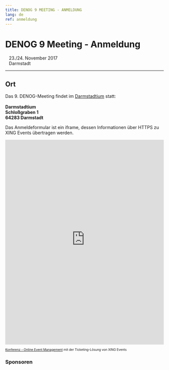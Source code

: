 ```yaml
---
title: DENOG 9 MEETING - ANMELDUNG
lang: de 
ref: anmeldung
---
```

<h1>DENOG 9 Meeting - Anmeldung</h1>

<p>
&nbsp;&nbsp;&nbsp;23./24. November 2017<br/>
&nbsp;&nbsp;&nbsp;Darmstadt<br>
<hr />
</p>

<h2>Ort</h2>
<p>Das 9. DENOG-Meeting findet im <a href="https://www.darmstadtium.de/de/fuer-besucher/anreise/" class="external">Darmstadtium</a> statt:<br />
<br />
<b>Darmstadtium<br />
Schloßgraben 1<br />
64283 Darmstadt</b></p>

<!--
<h2>Teilnahmegebühr</h2>
<table cellpadding="4" cellspacing="0" border="1">
  <tr><td nowrap="">Early Bird, bis zum 15. September</td><td align="right">142,80 EUR</td></tr>
  <tr><td nowrap="">Regul&auml;rer Preis, ab dem 16. September</td><td align="right">178,50 EUR</td></tr>
</table>

<p>In der Teilnahmegebühr sind enthalten:
  <ul>
    <li>Alle Vorträge</li>
    <li>Getränke in den Pausen</li>
    <li>Mittagessen</li>
    <li>Get Together nach dem Meeting</li>
    <li>ein T-Shirt (eingeschränkte Verfügbarkeit)</li>
  </ul>
</p>

<h2>Anmeldung</h2>
<p>Bei Problemen oder Fragen zur Anmeldung können Sie uns per E-Mail unter <a href="mailto:denog9@meeting.denog.de">denog9@meeting.denog.de</a> erreichen. Die Anmeldung erfolgt über <a class="external" href="http://www.xing-events.com">XING Events GmbH</a>, es gelten die im Anmeldeformular verlinkten AGBs.</p>
<p><b>Die Anmeldung ist bis zum 16. November möglich. Bitte beachtet, dass wir keine späteren Anmeldungen, insbesondere keine Anmeldungen vor Ort am 22./23. November vornehmen können.</b></p>
-->

<!--h1>Die Registrierung ist abgeschlossen</h1>
<p>Die Anmeldung für DENOG8 ist nicht mehr möglich. Wir freuen uns, alle angemeldeten Teilnehmer am 29. Oktober in Darmstadt begrüßen zu dürfen. Leider können wir keine Anmeldung vor Ort vornehmen.</p-->

<p>Das Anmeldeformular ist ein iframe, dessen Informationen über HTTPS zu XING Events übertragen werden.</p>
<script type="text/javascript" src="https://XKCYCON-modules.xing-events.com/resources/js/amiandoExport.js"></script>
<iframe src="https://XKCYCON-modules.xing-events.com/XKCYCON.html?viewType=iframe& distributionChannel=CHANNEL_IFRAME&useDefaults=false&resizeIFrame=true" frameborder="0" width="100%" height="650px" id="_amiandoIFrame3007885"><p>Diese Seite benötigt die Unterstützung von Frames durch Ihren Browser. Bitte nutzen Sie einen Browser, der die Darstellung von Frames unterstützt, damit das Ticketvorverkaufs-Modul angezeigt werden kann.</p><p>Probieren Sie die XING Events <a href="https://www.xing-events.com">online Registrierung</a> noch heute aus.</p></iframe><p style="text-align: left; font-size:10px;"><a href="https://www.xing-events.com?viralRefId=XKCYCON&utm_campaign=ev-XKCYC ON&utm_medium=viral&utm_source=EventWebsite&utm_content=TextLinkBottom&utm _term=text-link" target="_blank" alt="Konferenz - Online Event Management" title="Konferenz - Online Event Management" >Konferenz - Online Event Management</a> mit der Ticketing-Lösung von XING Events</p>

<div class="mainpagepaddedbox">
    <h3>Sponsoren</h3>
    <div id="sponsorslider" data-images="4"></div>
</div>
<script type="text/javascript">
    var sliderImageItems = [
        '{{ site.url }}/images/sponsoren2017/11xantaro.jpg',
        '{{ site.url }}/images/sponsoren2017/12juniper.jpg',
        '{{ site.url }}/images/sponsoren2017/21megaport.jpg',
        '{{ site.url }}/images/sponsoren2017/22ecix.jpg',
        '{{ site.url }}/images/sponsoren2017/anexia.jpg',
        '{{ site.url }}/images/sponsoren2017/nokia.jpg',
        '{{ site.url }}/images/sponsoren2017/syseleven.jpg',
        '{{ site.url }}/images/sponsoren2017/thomas-krenn.jpg',
        '{{ site.url }}/images/sponsoren2017/globalways.jpg',        
    ];
</script>